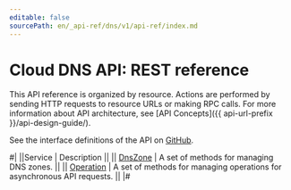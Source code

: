 ```yaml
---
editable: false
sourcePath: en/_api-ref/dns/v1/api-ref/index.md
---
```


# Cloud DNS API: REST reference

This API reference is organized by resource. Actions are performed by sending HTTP requests to resource URLs or making RPC calls. For more information about API architecture, see [API Concepts]({{ api-url-prefix }}/api-design-guide/).

See the interface definitions of the API on [GitHub](https://github.com/yandex-cloud/cloudapi).

#|
||Service | Description ||
|| [DnsZone](DnsZone/index.md) | A set of methods for managing DNS zones. ||
|| [Operation](Operation/index.md) | A set of methods for managing operations for asynchronous API requests. ||
|#